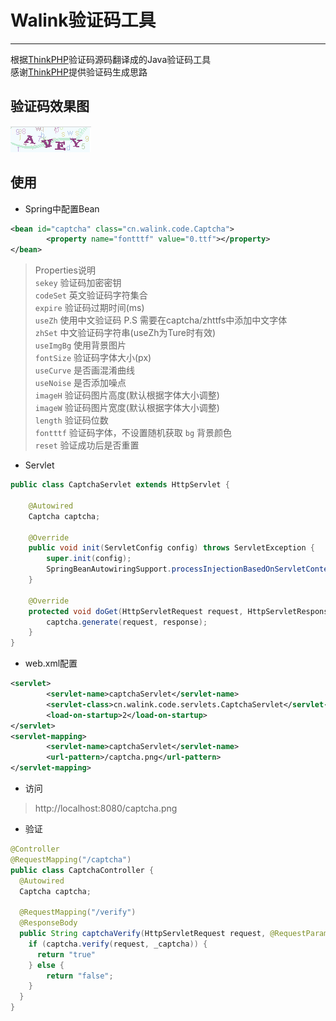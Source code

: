 # Walink验证码工具
----
根据[ThinkPHP](https://github.com/top-think/thinkphp)验证码源码翻译成的Java验证码工具  
感谢[ThinkPHP](https://github.com/top-think/thinkphp)提供验证码生成思路  

## 验证码效果图
![效果图](https://raw.githubusercontent.com/GustinLau/captcha/master/captcha.png)

## 使用
* Spring中配置Bean  
```xml
<bean id="captcha" class="cn.walink.code.Captcha">
        <property name="fontttf" value="0.ttf"></property>
</bean>
```
> Properties说明  
``sekey`` 验证码加密密钥  
``codeSet`` 英文验证码字符集合  
``expire`` 验证码过期时间(ms)  
``useZh`` 使用中文验证码 P.S 需要在captcha/zhttfs中添加中文字体  
``zhSet`` 中文验证码字符串(useZh为Ture时有效)  
``useImgBg`` 使用背景图片  
``fontSize`` 验证码字体大小(px)  
``useCurve`` 是否画混淆曲线  
``useNoise`` 是否添加噪点  
``imageH`` 验证码图片高度(默认根据字体大小调整)  
``imageW`` 验证码图片宽度(默认根据字体大小调整)  
``length`` 验证码位数  
``fontttf`` 验证码字体，不设置随机获取
``bg`` 背景颜色  
``reset`` 验证成功后是否重置

* Servlet  
```java
public class CaptchaServlet extends HttpServlet {

    @Autowired
    Captcha captcha;

    @Override
    public void init(ServletConfig config) throws ServletException {
        super.init(config);
        SpringBeanAutowiringSupport.processInjectionBasedOnServletContext(this, config.getServletContext());
    }

    @Override
    protected void doGet(HttpServletRequest request, HttpServletResponse response) {
        captcha.generate(request, response);
    }
}
```

* web.xml配置  
```xml
<servlet>
        <servlet-name>captchaServlet</servlet-name>
        <servlet-class>cn.walink.code.servlets.CaptchaServlet</servlet-class>
        <load-on-startup>2</load-on-startup>
</servlet>
<servlet-mapping>
        <servlet-name>captchaServlet</servlet-name>
        <url-pattern>/captcha.png</url-pattern>
</servlet-mapping>
```

* 访问  
> http://localhost:8080/captcha.png

* 验证  
```java
@Controller
@RequestMapping("/captcha")
public class CaptchaController {
  @Autowired
  Captcha captcha;

  @RequestMapping("/verify")
  @ResponseBody
  public String captchaVerify(HttpServletRequest request, @RequestParam("captcha") String _captcha) {
    if (captcha.verify(request, _captcha)) {
      return "true"
    } else {
        return "false";
    }
  }
}
```
